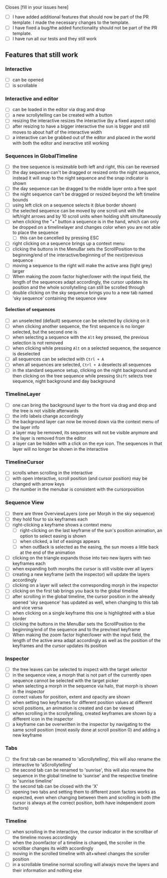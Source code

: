 
Closes [fill in your issues here]

- [ ] I have added additional features that should now be part of the PR template. I made the necessary changes to the template.
- [ ] I have fixed a bug/the added functionality should not be part of the PR template.
- [ ] I have run all our tests and they still work

## Features that still work

### Interactive

- [ ] can be opened
- [ ] is scrollable

### Interactive and editor

- [ ] can be loaded in the editor via drag and drop
- [ ] a new scrollytelling can be created with a button
- [ ] resizing the interactive resizes the interactive (by a fixed aspect ratio)
- [ ] after resizing to have a bigger interactive the sun is bigger and still moves to about half of the interactive width
- [ ] a interactive can be grabbed out of the editor and placed in the world with both the editor and ineractive still working

### Sequences in GlobalTimeline

- [ ] the tree sequence is resizeable both left and right, this can be reversed
- [ ] the day sequence can't be dragged or resized onto the night sequence, instead it will snap to the night sequence and the snap indicator is shown
- [ ] the day sequence can be dragged to the middle layer onto a free spot
- [ ] the night sequence can't be dragged or resized beyond the left timeline bounds
- [ ] using left click on a sequence selects it (blue border shown)
- [ ] the selected sequence can be moved by one scroll unit with the left/right arrows and by 10 scroll units when holding shift simultaneously
- [ ] when clicking the "+" button a sequence is in the hand, which can only be dropped on a timelinelayer and changes color when you are not able to place the sequence
	- [ ] this can be cancelled by pressing ESC
- [ ] right clicking on a sequence brings up a context menu
- [ ] clicking the buttons in the MenuBar sets the ScrollPosition to the beginning/end of the interactive/beginning of the next/previous sequence
- [ ] moving a sequence to the right will make the active area (light grey) larger
- [ ] When making the zoom factor higher/lower with the input field, the length of the sequences adapt accordingly, the cursor updates its position and the whole scrollytelling can still be scrolled through
- [ ] double clicking on the sky sequence brings you to a new tab named 'sky sequence' containing the sequence view

#### Selection of sequences

- [ ] an unselected (default) sequence can be selected by clicking on it
- [ ] when clicking another sequence, the first sequence is no longer selected, but the second one is
- [ ] when selecting a sequence with the `Alt` key pressed, the previous selection is not removed
- [ ] when clicking while pressing `Alt` on a selected sequence, the sequence is deselected
- [ ] all sequences can be selected with `Ctrl + A`
- [ ] when all sequences are selected, `Ctrl + A` deselects all sequences
- [ ] in the standard sequence setup, clicking on the night background and then clicking on the tree sequence while pressing `Shift` selects tree sequence, night background and day background

### TimelineLayer

- [ ] one can bring the background layer to the front via drag and drop and the tree is not visible afterwards
- [ ] the info labels change accordingly
- [ ] the background layer can now be moved down via the context menu of the layer info
- [ ] a layer may be removed, its sequences will not be visible anymore and the layer is removed from the editor
- [ ] a layer can be hidden with a click on the eye icon. The sequences in that layer will no longer be shown in the interactive

### TimelineCursor

- [ ] scrolls when scrolling in the interactive
- [ ] with open interactive, scroll position (and cursor position) may be changed with arrow keys
- [ ] the number in the menubar is consistent with the cursorposition

### Sequence View

- [ ] there are three OverviewLayers (one per Morph in the sky sequence)
- [ ] they hold four to six keyframes each
- [ ] right-clicking a keyframe shows a context menu
	- [ ] right-clicking on the last keyframe of the sun's position animation, an option to select easing is shown
	- [ ] when clicked, a list of easings appears
	- [ ] when outBack is selected as the easing, the sun moves a little back at the end of the animation
- [ ] clicking on the triangle expands those into two new layers with two keyframes each
- [ ] when expanding both morphs the cursor is still visible over all layers
- [ ] creating a new keyframe (with the inspector) will update the layers accordingly
- [ ] clicking on a layer will select the corresponding morph in the inspector
- [ ] clicking on the first tab brings you back to the global timeline
- [ ] after scrolling in the global timeline, the cursor position in the already opened 'sky sequence' has updated as well, when changing to this tab and vice versa
- [ ] when clicking on a single keyframe this one is highlighted with a blue border
- [ ] clicking the buttons in the MenuBar sets the ScrollPosition to the beginning/end of the sequence and to the prev/next keyframe
- [ ] When making the zoom factor higher/lower with the input field, the length of the active area adapt accordingly as well as the position of the keyframes and the cursor updates its position

### Inspector

- [ ] the tree leaves can be selected to inspect with the target selector
- [ ] in the sequence view, a morph that is not part of the currently open sequence cannot be selected with the target picker
- [ ] when selecting a morph in the sequence via halo, that morph is shown in the inspector
- [ ] correct values for position, extent and opacity are shown
- [ ] when setting two keyframes for different position values at different scroll positions, an animation is created and can be viewed
- [ ] when scrolling in the scrollytelling, created keyframes are shown by a different icon in the inspector
- [ ] a keyframe can be overwritten in the inspector by navigating to the same scroll position (most easily done at scroll position 0) and adding a new keyframe

### Tabs

- [ ] the first tab can be renamed to 'aScrollytelling', this will also rename the interactive to 'aScrollytelling'
- [ ] the second tab can be renamed to 'sunrise', this will also rename the sequence in the global timeline to 'sunrise' and the respective timeline to 'sunrise timeline'
- [ ] the second tab can be closed with the 'X'
- [ ] opening two tabs and setting them to different zoom factors works as expected, even when changing between them and scrolling in both (the cursor is always at the correct position, both have independent zoom factors)

### Timeline

- [ ] when scrolling in the interactive, the cursor indicator in the scrollbar of the timeline moves accordingly
- [ ] when the zoomfactor of a timeline is changed, the scroller in the scrollbar changes its width accordingly
- [ ] moving in the scrolled timeline with alt+wheel changes the scroller position
- [ ] in a scrollable timeline normal scrolling will always move the layers and their information and nothing else
